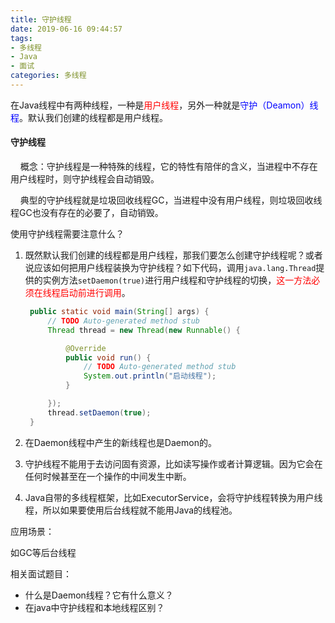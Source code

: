 ```yaml
---
title: 守护线程
date: 2019-06-16 09:44:57
tags:
- 多线程
- Java
- 面试
categories: 多线程
---
```


在Java线程中有两种线程，一种是<span style="color:red">用户线程</span>，另外一种就是<span style="color:blue">守护（Deamon）线程</span>。默认我们创建的线程都是用户线程。

#### 守护线程

&nbsp;&nbsp;&nbsp;&nbsp;概念：守护线程是一种特殊的线程，它的特性有陪伴的含义，当进程中不存在用户线程时，则守护线程会自动销毁。

&nbsp;&nbsp;&nbsp;&nbsp;典型的守护线程就是垃圾回收线程GC，当进程中没有用户线程，则垃圾回收线程GC也没有存在的必要了，自动销毁。

使用守护线程需要注意什么？

1. 既然默认我们创建的线程都是用户线程，那我们要怎么创建守护线程呢？或者说应该如何把用户线程装换为守护线程？如下代码，调用`java.lang.Thread`提供的实例方法`setDaemon(true)`进行用户线程和守护线程的切换，<span style="color:red">这一方法必须在线程启动前进行调用</span>。

   ```java
   	public static void main(String[] args) {
   		// TODO Auto-generated method stub
   		Thread thread = new Thread(new Runnable() {
   
   			@Override
   			public void run() {
   				// TODO Auto-generated method stub
   				System.out.println("启动线程");
   			}
   
   		});
   		thread.setDaemon(true);
   	}
   ```

   

2. 在Daemon线程中产生的新线程也是Daemon的。

3. 守护线程不能用于去访问固有资源，比如读写操作或者计算逻辑。因为它会在任何时候甚至在一个操作的中间发生中断。

4. Java自带的多线程框架，比如ExecutorService，会将守护线程转换为用户线程，所以如果要使用后台线程就不能用Java的线程池。

应用场景：

如GC等后台线程





相关面试题目：

- 什么是Daemon线程？它有什么意义？
- 在java中守护线程和本地线程区别？